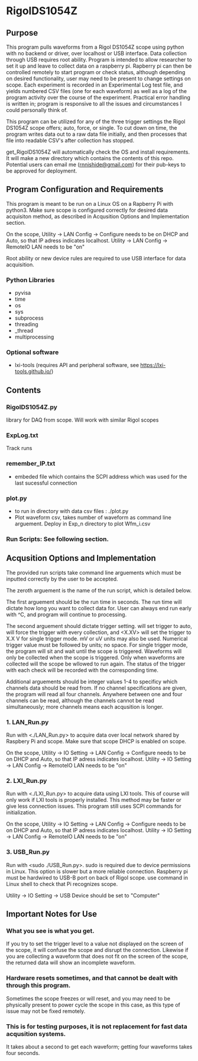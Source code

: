 # RigolDS1054Z


## Purpose
This program pulls waveforms from a Rigol DS1054Z scope using python with no backend or driver, over localhost or USB interface. Data collection through USB requires root ability. Program is intended to allow researcher to set it up and leave to collect data on a raspberry pi. Rapberry pi can then be controlled remotely to start program or check status, although depending on desired functionality, user may need to be present to change settings on scope. Each experiment is recorded in an Experimental Log test file, and yields numbered CSV files (one for each waveform) as well as a log of the program activity over the course of the experiment. Practical error handling is written in; program is responsive to all the issues and circumstances I could personally think of.

This program can be utilized for any of the three trigger settings the Rigol DS1054Z scope offers; auto, force, or single. To cut down on time, the program writes data out to a raw data file initially, and then processes that file into readable CSV's after collection has stopped. 

get_RigolDS1054Z will automatically check the OS and install requirements. It will make a new directory which contains the contents of this repo. Potential users can email me (rnnishide@gmail.com) for their pub-keys to be approved for deployment. 


## Program Configuration and Requirements
This program is meant to be run on a Linux OS on a Rapberry Pi with python3.
Make sure scope is configured correctly for desired data acquisiton method, as described in Acqusition Options and Implementation section.

On the scope, Utility -> LAN Config -> Configure needs to be on DHCP and Auto, so that IP adress indicates localhost.
Utility -> LAN Config -> RemoteIO LAN needs to be "on" 

Root ability or new device rules are required to use USB interface for data acquisition. 

### Python Libraries 
- pyvisa
- time
- os
- sys
- subprocess
- threading
- _thread
- multiprocessing

### Optional software
- lxi-tools (requires API and peripheral software, see https://lxi-tools.github.io/) 

## Contents
### RigolDS1054Z.py
library for DAQ from scope. Will work with similar Rigol scopes

### ExpLog.txt 
Track runs

### remember_IP.txt
- embeded file which contains the SCPI address which was used for the last sucessful connection
  
### plot.py
- to run in directory with data csv files : ./plot.py <waveform number>
- Plot waveform csv, takes number of waveform as command line arguement. Deploy in Exp_n directory to plot Wfm_i.csv

### Run Scripts: See following section.

## Acqusition Options and Implementation

The provided run scripts take command line arguements which must be inputted correctly by the user to be accepted. 

The zeroth arguement is the name of the run script, which is detailed below. 

The first arguement should be the run time in seconds. The run time will dictate how long you want to collect data for. User can always end run early with ^C, and program will continue to processing. 

The second arguement should dictate trigger setting. <AUTO> will set trigger to auto, <FORCE> will force the trigger with every collection, and <X.XV> will set the trigger to X.X V for single trigger mode. mV or uV units may also be used. Numerical trigger value must be followed by units; no space. For single trigger mode, the program will sit and wait until the scope is triggered. Waveforms will only be collected when the scope is triggered. Only when waveforms are collected will the scope be wllowed to run again.  The status of the trigger with each check will be recorded with the corresponding time. 
  
Additional arguements should be integer values 1-4 to specificy which channels data should be read from. If no channel specifications are given, the program will read all four channels. Anywhere between one and four channels can be read, although the channels cannot be read simultaneously; more channels means each acqusition is longer. 

### 1.	LAN_Run.py
Run with <./LAN_Run.py> <RunTime> <TriggerSet> to acquire data over local network shared by Raspbery Pi and scope. Make sure that scope DHCP is enabled on scope. 

On the scope, Utility -> IO Setting -> LAN Config -> Configure needs to be on DHCP and Auto, so that IP adress indicates localhost.
Utility -> IO Setting -> LAN Config -> RemoteIO LAN needs to be "on" 

### 2.	LXI_Run.py
Run with <./LXI_Run.py> <RunTime> <TriggerSet> to acquire data using LXI tools. This of course will only work if LXI tools is properly installed. This method may be faster or give less connection issues. This program still uses SCPI commands for initialization. 

On the scope, Utility -> IO Setting -> LAN Config -> Configure needs to be on DHCP and Auto, so that IP adress indicates localhost.
Utility -> IO Setting -> LAN Config -> RemoteIO LAN needs to be "on" 

### 3. USB_Run.py
Run with <sudo ./USB_Run.py>. <RunTime> <TriggerSet> sudo is required due to device permissions in Linux. This option is slower but a more reliable connection. Raspberry pi must be hardwired to USB-B port on back of Rigol scope. use <lsusb> command in Linux shell to check that Pi recognizes scope. 

Utility -> IO Setting -> USB Device should be set to "Computer"


## Important Notes for Use

### What you see is what you get. 
If you try to set the trigger level to a value not displayed on the screen of the scope, it will confuse the scope and disrupt the connection. Likewise if you are collecting a waveform that does not fit on the screen of the scope, the returned data will show an incomplete waveform. 

### Hardware resets sometimes, and that cannot be dealt with through this program. 
Sometimes the scope freezes or will reset, and you may need to be physically present to power cycle the scope in this case, as this type of issue may not be fixed remotely. 

### This is for testing purposes, it is not replacement for fast data acqusition systems.
It takes about a second to get each waveform; getting four waveforms takes four seconds. 


